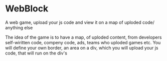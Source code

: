 # WebBlock
 A web game, upload your js code and view it on a map of uploded code/ anything else
 
The idea of the game is to have a map, of uploded content, from developers self-wiritten code, compeny code, ads, teams who uploded games etc.
You will define your own border, an area on a div, which you will upload your js code, that will run on the div's <script> tag.
A website with a huge map you can scroll and view through with uploded and working content/code
  
* I do not want the files to be permenently saved, thus i do not want to have a data base. I am currently using the local-storage on chrome, to store the 
  div's location on the webpage, id, and it's <script> tag id
  this is because i dont want to make an account system, i want this to be more of a 'free' website
  
can be a very cool concept - but i am missing out on some code:
 
  - file upload system, where you can save your uploded file code somewhere
  - php knowladge
  - code securiry
  

you can download the code and see the idea on itself, the code does not include that much but for me it was a start
  will gladly take ideas, code, suggestions and offers
  
# Download

download the package and extract it, open it in VSC and run it in Live Server

if the code shows some errors, add the following lines to the main.js file( in the first - 9th row) -
 
-------
excBlockContainer = [{}];
 
window.localStorage.setItem('block', JSON.stringify(excBlockContainer));
 
-------

  
  Thanks!
